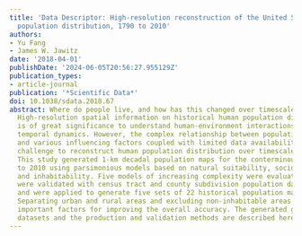 ```yaml
---
title: 'Data Descriptor: High-resolution reconstruction of the United States human
  population distribution, 1790 to 2010'
authors:
- Yu Fang
- James W. Jawitz
date: '2018-04-01'
publishDate: '2024-06-05T20:56:27.955129Z'
publication_types:
- article-journal
publication: '*Scientific Data*'
doi: 10.1038/sdata.2018.67
abstract: Where do people live, and how has this changed over timescales of centuries?
  High-resolution spatial information on historical human population distribution
  is of great significance to understand human-environment interactions and their
  temporal dynamics. However, the complex relationship between population distribution
  and various influencing factors coupled with limited data availability make it a
  challenge to reconstruct human population distribution over timescales of centuries.
  This study generated 1-km decadal population maps for the conterminous US from 1790
  to 2010 using parsimonious models based on natural suitability, socioeconomic desirability,
  and inhabitability. Five models of increasing complexity were evaluated. The models
  were validated with census tract and county subdivision population data in 2000
  and were applied to generate five sets of 22 historical population maps from 1790-2010.
  Separating urban and rural areas and excluding non-inhabitable areas were the most
  important factors for improving the overall accuracy. The generated gridded population
  datasets and the production and validation methods are described here.
---
```

